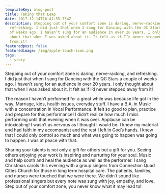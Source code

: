```yaml
---
templateKey: blog-post
title: Taking that Leap
date: 2017-12-14T16:41:55.754Z
description: Stepping out of your comfort zone is daring, nerve-racking, and
  refreshing. I did just that when I sang for Dancing with the QC Stars a couple
  of weeks ago. I haven’t sung for an audience in over 20 years. I only thought
  about that when I was asked about it. It felt as if I’d never stepped away
  from it!
featuredpost: false
featuredimage: /img/apple-touch-icon.png
tags:
  - story
---
```

Stepping out of your comfort zone is daring, nerve-racking, and refreshing. I did just that when I sang for Dancing with the QC Stars a couple of weeks ago. I haven’t sung for an audience in over 20 years. I only thought about that when I was asked about it. It felt as if I’d never stepped away from it!

The reason I haven’t performed for a great while was because life got in the way. Marriage, kids, health issues, everyday stuff. I have a B.A. in Music with a concentration in Vocal Performance. It felt so good to plan, practice and prepare for this performance! I didn’t realize how much I miss performing until that evening when it was over. Applause can be intoxicating! I wasn’t as nervous as I thought I would be. I knew my material and had faith in my accompanist and the rest I left in God’s hands. I knew that I could only control so much and what was going to happen was going to happen. I was at peace with that. 

Sharing your talents is not only a gift for others but a gift for you. Seeing others enjoying your work is inspiring and nurturing for your soul. Music and help sooth and heal the audience as well as the performer. I sang Christmas carols this evening with a group singers from Connection Quad Cities Church for those in long term hospital care. The patients, families, and nurses were touched that we were there. We didn’t sound like professional singers but every note was sung with joy, empathy, and love. Step out of your comfort zone, you never know what it may lead to!